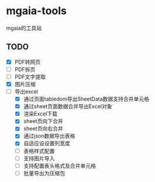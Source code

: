 # mgaia-tools

mgaia的工具站

## TODO
- [x] PDF转网页
- [ ] PDF拆页
- [ ] PDF文字提取
- [x] 图片压缩
- [ ] 导出excel
    - [x] 通过页面tabledom导出SheetData数据支持合并单元格
    - [x] 通过sheet页面数据合并导出Excel对象
    - [x] 渲染Excel下载
    - [x] sheet页向下合并
    - [x] sheet页向右合并
    - [x] 通过json数据导出表格
    - [x] 自适应设设置列宽度
    - [ ] 表格样式配置
    - [ ] 支持图片导入
    - [ ] 支持配置表头格式及合并单元格
    - [ ] 批量导出为压缩包